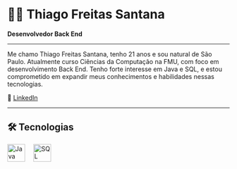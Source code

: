 # 👨‍💻 Thiago Freitas Santana

**Desenvolvedor Back End**

---
Me chamo Thiago Freitas Santana, tenho 21 anos e sou natural de São Paulo.
Atualmente curso Ciências da Computação na FMU, com foco em desenvolvimento Back End.
Tenho forte interesse em Java e SQL, e estou comprometido em expandir meus conhecimentos e habilidades nessas tecnologias.

🔗 [LinkedIn](https://www.linkedin.com/in/thiago-freitas-santana)

---

## 🛠 Tecnologias

<p align="left">
  <img alt="Java" src="https://cdn.jsdelivr.net/gh/devicons/devicon/icons/java/java-original.svg" width="40" style="margin-right: 15px;" />
  <img alt="SQL" src="https://cdn.jsdelivr.net/gh/devicons/devicon/icons/mysql/mysql-original.svg" width="40" style="margin-right: 15px;" />
</p>
